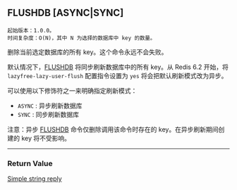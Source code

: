 ## FLUSHDB [ASYNC|SYNC]

    起始版本：1.0.0。
    时间复杂度：O(N)，其中 N 为选择的数据库中 key 的数量。

删除当前选定数据库的所有 key。这个命令永远不会失败。

默认情况下，[FLUSHDB](FLUSHDB.md) 将同步刷新数据库中的所有 key。从 Redis 6.2 开始，将 `lazyfree-lazy-user-flush` 配置指令设置为 `yes` 将会把默认刷新模式改为异步。

可以使用以下修饰符之一来明确指定刷新模式：
- `ASYNC` : 异步刷新数据库
- `SYNC` : 同步刷新数据库

注意：异步 [FLUSHDB](FLUSHDB.md) 命令仅删除调用该命令时存在的 key。在异步刷新期间创建的 key 将不受影响。

---

### Return Value

[Simple string reply](../topics/protocol.md#resp-simple-strings)